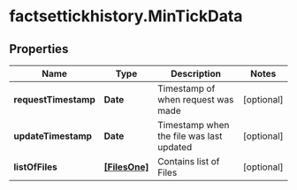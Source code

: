 # factsettickhistory.MinTickData

## Properties

Name | Type | Description | Notes
------------ | ------------- | ------------- | -------------
**requestTimestamp** | **Date** | Timestamp of when request was made | [optional] 
**updateTimestamp** | **Date** | Timestamp when the file was last updated | [optional] 
**listOfFiles** | [**[FilesOne]**](FilesOne.md) | Contains list of Files | [optional] 


